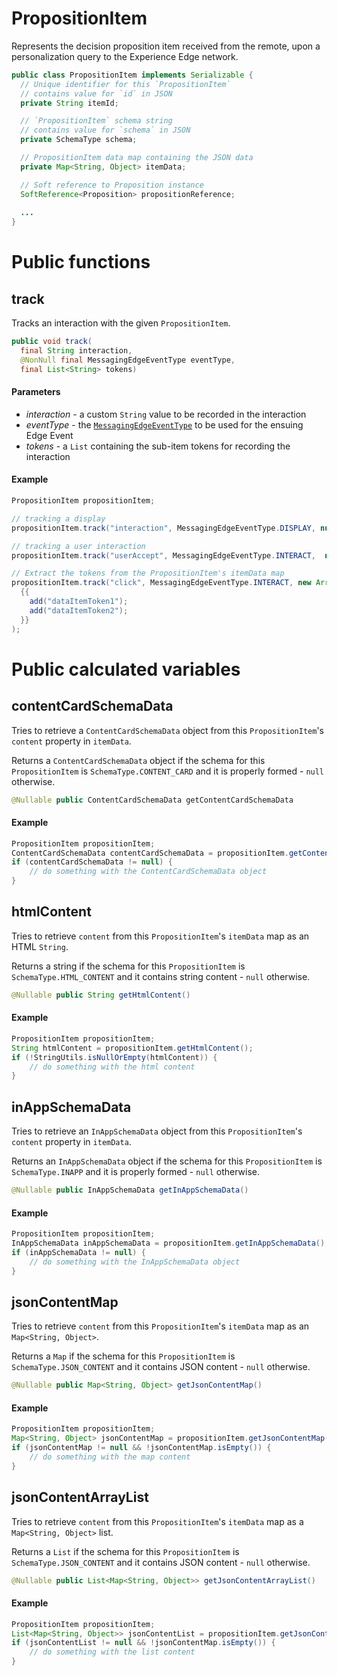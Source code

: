 # PropositionItem

Represents the decision proposition item received from the remote, upon a personalization query to the Experience Edge network.

```java
public class PropositionItem implements Serializable {
  // Unique identifier for this `PropositionItem`
  // contains value for `id` in JSON
  private String itemId;

  // `PropositionItem` schema string
  // contains value for `schema` in JSON
  private SchemaType schema;

  // PropositionItem data map containing the JSON data
  private Map<String, Object> itemData;

  // Soft reference to Proposition instance
  SoftReference<Proposition> propositionReference;
  
  ...
}
```

# Public functions

## track

Tracks an interaction with the given `PropositionItem`.

```java
public void track(
  final String interaction,
  @NonNull final MessagingEdgeEventType eventType,
  final List<String> tokens)
```

#### Parameters

- _interaction_ - a custom `String` value to be recorded in the interaction
- _eventType_ - the [`MessagingEdgeEventType`](./../enum-public-classes/enum-messaging-edge-event-type.md) to be used for the ensuing Edge Event
- _tokens_ - a `List` containing the sub-item tokens for recording the interaction

#### Example

```java
PropositionItem propositionItem;

// tracking a display
propositionItem.track("interaction", MessagingEdgeEventType.DISPLAY, null);

// tracking a user interaction
propositionItem.track("userAccept", MessagingEdgeEventType.INTERACT,  null);

// Extract the tokens from the PropositionItem's itemData map
propositionItem.track("click", MessagingEdgeEventType.INTERACT, new ArrayList<String>() 
  {{
    add("dataItemToken1");
    add("dataItemToken2");
  }}
);
```

# Public calculated variables

## contentCardSchemaData

Tries to retrieve a `ContentCardSchemaData` object from this `PropositionItem`'s `content` property in `itemData`.

Returns a `ContentCardSchemaData` object if the schema for this `PropositionItem` is `SchemaType.CONTENT_CARD` and it is properly formed - `null` otherwise.

```java
@Nullable public ContentCardSchemaData getContentCardSchemaData
```

#### Example

```java
PropositionItem propositionItem;
ContentCardSchemaData contentCardSchemaData = propositionItem.getContentCardSchemaData();
if (contentCardSchemaData != null) {
    // do something with the ContentCardSchemaData object
}
```

## htmlContent

Tries to retrieve `content` from this `PropositionItem`'s `itemData` map as an HTML `String`.

Returns a string if the schema for this `PropositionItem` is `SchemaType.HTML_CONTENT` and it contains string content - `null` otherwise.

```java
@Nullable public String getHtmlContent()
```

#### Example

```java
PropositionItem propositionItem;
String htmlContent = propositionItem.getHtmlContent();
if (!StringUtils.isNullOrEmpty(htmlContent)) {
    // do something with the html content
}
```

## inAppSchemaData

Tries to retrieve an `InAppSchemaData` object from this `PropositionItem`'s `content` property in `itemData`.

Returns an `InAppSchemaData` object if the schema for this `PropositionItem` is `SchemaType.INAPP` and it is properly formed - `null` otherwise.

```java
@Nullable public InAppSchemaData getInAppSchemaData()
```

#### Example

```java
PropositionItem propositionItem;
InAppSchemaData inAppSchemaData = propositionItem.getInAppSchemaData();
if (inAppSchemaData != null) {
    // do something with the InAppSchemaData object
}
```

## jsonContentMap

Tries to retrieve `content` from this `PropositionItem`'s `itemData` map as an `Map<String, Object>`.

Returns a `Map` if the schema for this `PropositionItem` is `SchemaType.JSON_CONTENT` and it contains JSON content - `null` otherwise.

```java
@Nullable public Map<String, Object> getJsonContentMap() 
```

#### Example

```java
PropositionItem propositionItem;
Map<String, Object> jsonContentMap = propositionItem.getJsonContentMap();
if (jsonContentMap != null && !jsonContentMap.isEmpty()) {
    // do something with the map content
}
```

## jsonContentArrayList

Tries to retrieve `content` from this `PropositionItem`'s `itemData` map as a `Map<String, Object>` list.

Returns a `List` if the schema for this `PropositionItem` is `SchemaType.JSON_CONTENT` and it contains JSON content - `null` otherwise.

```java
@Nullable public List<Map<String, Object>> getJsonContentArrayList()
```

#### Example

```java
PropositionItem propositionItem;
List<Map<String, Object>> jsonContentList = propositionItem.getJsonContentArrayList();
if (jsonContentList != null && !jsonContentMap.isEmpty()) {
    // do something with the list content
}
```
